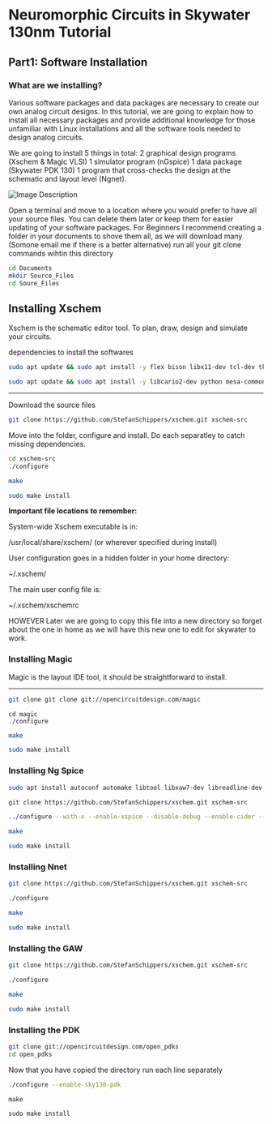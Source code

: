 # Neuromorphic Circuits in Skywater 130nm Tutorial
## Part1: Software Installation
### What are we installing?
Various software packages and data packages are necessary to create our own analog circuit designs. 
In this tutorial, we are going to explain how to install all necessary packages and provide additional 
knowledge for those unfamiliar with Linux installations and all the software tools needed to design 
analog circuits.

We are going to install 5 things in total:
2 graphical design programs (Xschem & Magic VLSI)
1 simulator program (nGspice)
1 data package (Skywater PDK 130) 
1 program that cross-checks the design at the schematic and layout level (Ngnet).

![Image Description](../Figures_Analog_Tutorial/diagram.png)

Open a terminal and move to a location where you would prefer to have all your source files. 
You can delete them later or keep them for easier updating of your software packages.
For Beginners I recommend creating a folder in your documents to shove them all, as we will download many 
(Somone email me if there is a better alternative)
run all your git clone commands wihtin this directory

```bash
cd Documents
mkdir Source_Files
cd Soure_Files
```



## Installing Xschem

Xschem is the schematic editor tool. To plan, draw, design and simulate your circuits.

 dependencies to install the softwares
```bash
sudo apt update && sudo apt install -y flex bison libx11-dev tcl-dev tk-dev libxpm-dev m4 
```

```bash
sudo apt update && sudo apt install -y libcario2-dev python mesa-common-dev libgl-dev libglu1-mesa-dev zlib1g-dev
```

---
Download the source files
```bash
git clone https://github.com/StefanSchippers/xschem.git xschem-src
```

Move into the folder, configure and install. Do each separatley to catch missing dependencies. 
```bash
cd xschem-src
./configure
```
```bash
make
```
```bash
sudo make install
```

**Important file locations to remember:**

System-wide Xschem executable is in:

/usr/local/share/xschem/ (or wherever specified during install)

User configuration goes in a hidden folder in your home directory:

~/.xschem/ 

The main user config file is:

~/.xschem/xschemrc

HOWEVER
Later we are going to copy this file into a new directory so forget about the one in home as we will have this new one to edit for skywater to work. 

### Installing Magic

Magic is the layout IDE tool, it should be straightforward to install.

---
```bash
git clone git clone git://opencircuitdesign.com/magic
```
```bas
cd magic
./configure
```
```bash
make
```
```bash
sudo make install
```

### Installing Ng Spice
```bash
sudo apt install autoconf automake libtool libxaw7-dev libreadline-dev

git clone https://github.com/StefanSchippers/xschem.git xschem-src
```
```bash
../configure --with-x --enable-xspice --disable-debug --enable-cider --with-readline=yes --enable-openmp --enable-osdi

```
```bash
make
```
```bash
sudo make install
```

### Installing Nnet
```bash
git clone https://github.com/StefanSchippers/xschem.git xschem-src
```
```bash
./configure
```
```bash
make
```
```bash
sudo make install
```


### Installing the GAW
```bash
git clone https://github.com/StefanSchippers/xschem.git xschem-src
```
```bash
./configure
```
```bash
make
```
```bash
sudo make install
```

### Installing the PDK
```bash
git clone git://opencircuitdesign.com/open_pdks
cd open_pdks
```
Now that you have copied the directory run each line separately
```bash
./configure --enable-sky130-pdk
```
```
make
```
```
sudo make install
```

